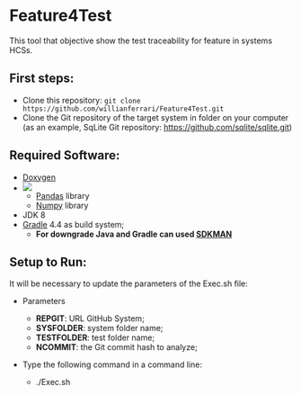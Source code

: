 # Feature4Test
This tool that objective show the test traceability for feature in systems HCSs.

## First steps:

* Clone this repository: `git clone https://github.com/willianferrari/Feature4Test.git `
* Clone the Git repository of the target system in folder on your computer (as an example, SqLite Git repository: https://github.com/sqlite/sqlite.git)

## Required Software:

* [Doxygen](https://doxygen.nl/index.html)
* ![](https://img.shields.io/badge/python-3.6+-blue.svg)
    - [Pandas](https://pandas.pydata.org/) library
    - [Numpy](https://numpy.org/) library
* JDK 8
* [Gradle](http://gradle.org/ "Gradle") 4.4 as build system;
  - **For downgrade Java and Gradle can used [SDKMAN](https://sdkman.io/)**

## Setup to Run:

It will be necessary to update the parameters of the Exec.sh file:
* Parameters
  - **REPGIT**: URL GitHub System;
  - **SYSFOLDER**: system folder name;
  - **TESTFOLDER**: test folder name;
  - **NCOMMIT**: the Git commit hash to analyze;

* Type the following command in a command line:
  - ./Exec.sh